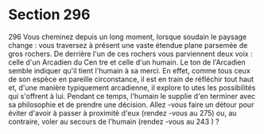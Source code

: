 # Section 296

296
Vous cheminez depuis un long moment, lorsque soudain le
paysage change : vous traversez à présent une vaste étendue
plane parsemée de gros rochers. De derrière l'un de ces rochers
vous parviennent deux voix : celle d'un Arcadien du Cen tre et
celle d'un humain. Le ton de l'Arcadien semble indiquer qu'il
tient l'humain à sa merci. En effet, comme tous ceux de son
espèce en pareille circonstance, il est en train de réfléchir tout
haut et, d'une manière typiquement arcadienne, il explore to utes
les possibilités qui s'offrent à lui. Pendant ce temps, l'humain le
supplie d'en terminer avec sa philosophie et de prendre une
décision. Allez -vous faire un détour pour éviter d'avoir à passer à
proximité d'eux (rendez -vous au 275) ou, au contraire, voler au
secours de l'humain (rendez -vous au 243 ) ?